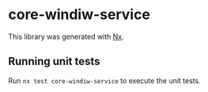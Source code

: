 # core-windiw-service

This library was generated with [Nx](https://nx.dev).

## Running unit tests

Run `nx test core-windiw-service` to execute the unit tests.
